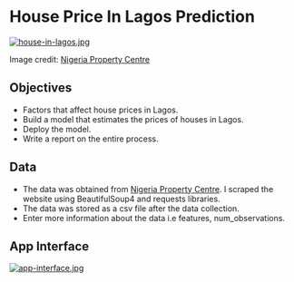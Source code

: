 # House Price In Lagos Prediction

[![house-in-lagos.jpg](https://i.postimg.cc/0NyZtLGm/house-in-lagos.jpg)](https://postimg.cc/pm3Drc6X)

Image credit: [Nigeria Property Centre](https://nigeriapropertycentre.com)

## Objectives

* Factors that affect house prices in Lagos.
* Build a model that estimates the prices of houses in Lagos.
* Deploy the model.
* Write a report on the entire process.

## Data

* The data was obtained from [Nigeria Property Centre](https://nigeriapropertycentre.com). I scraped the website using BeautifulSoup4 and requests libraries.
* The data was stored as a csv file after the data collection.
* Enter more information about the data i.e features, num_observations.

## App Interface

[![app-interface.jpg](https://i.postimg.cc/qB3Jwmx0/app-interface.jpg)](https://postimg.cc/yW7CYyGr)
